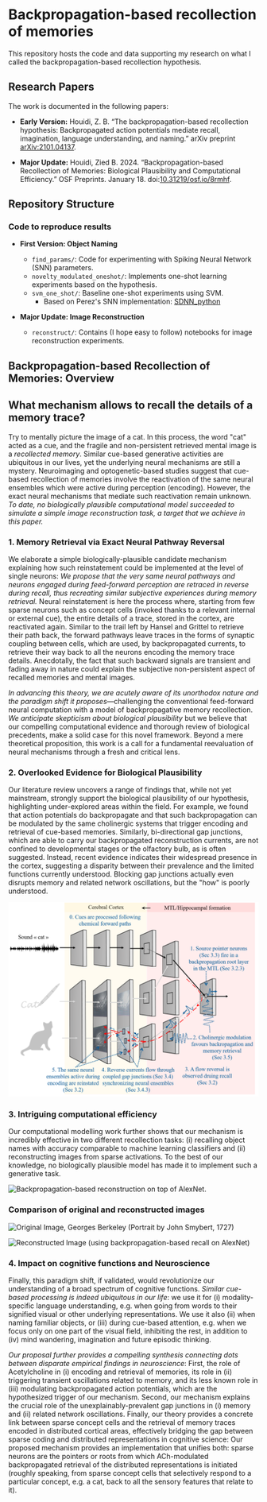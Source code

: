 # Backpropagation-based recollection of memories

This repository hosts the code and data supporting my research on what I called the backpropagation-based recollection hypothesis. 

## Research Papers

The work is documented in the following papers:

- **Early Version:** Houidi, Z. B. “The backpropagation-based recollection hypothesis: Backpropagated action potentials mediate recall, imagination, language understanding, and naming.” arXiv preprint [arXiv:2101.04137](https://arxiv.org/pdf/2101.04137.pdf).

- **Major Update:** Houidi, Zied B. 2024. “Backpropagation-based Recollection of Memories: Biological Plausibility and Computational Efficiency.” OSF Preprints. January 18. doi:[10.31219/osf.io/8rmhf](https://osf.io/8rmhf/).

## Repository Structure

### Code to reproduce results

- **First Version: Object Naming**
  - `find_params/`: Code for experimenting with Spiking Neural Network (SNN) parameters.
  - `novelty_modulated_oneshot/`: Implements one-shot learning experiments based on the hypothesis.
  - `svm_one_shot/`: Baseline one-shot experiments using SVM.
    - Based on Perez's SNN implementation: [SDNN_python](https://github.com/npvoid/SDNN_python)

- **Major Update: Image Reconstruction**
  - `reconstruct/`: Contains (I hope easy to follow) notebooks for image reconstruction experiments.

## Backpropagation-based Recollection of Memories: Overview

## What mechanism allows to recall the details of a memory trace?

Try to mentally picture the image of a cat. In this process, the word "cat" acted as a cue, and the fragile and non-persistent retrieved mental image is a *recollected memory*. Similar cue-based generative activities are ubiquitous in our lives, yet the underlying neural mechanisms are still a mystery. Neuroimaging and optogenetic-based studies suggest that cue-based recollection of memories involve the reactivation of the same neural ensembles which were active during perception (encoding). However, the exact neural mechanisms that mediate such reactivation remain unknown. *To date, no biologically plausible computational model succeeded to simulate a simple image reconstruction task, a target that we achieve in this paper.*

### 1. Memory Retrieval via Exact Neural Pathway Reversal

We elaborate a simple biologically-plausible candidate mechanism explaining how such reinstatement could be implemented at the level of single neurons: *We propose that the very same neural pathways and neurons engaged during feed-forward perception are retraced in reverse during recall, thus recreating similar subjective experiences during memory retrieval.* Neural reinstatement is here the process where, starting from few sparse neurons such as concept cells (invoked thanks to a relevant internal or external cue), the entire details of a trace, stored in the cortex, are reactivated again. Similar to the trail left by Hansel and Grittel to retrieve their path back, the forward pathways leave traces in the forms of synaptic coupling between cells, which are used, by backpropagated currents, to retrieve their way back to all the neurons encoding the memory trace details. Anecdotally, the fact that such backward signals are transient and fading away in nature could explain the subjective non-persistent aspect of recalled memories and mental images.

*In advancing this theory, we are acutely aware of its unorthodox nature and the paradigm shift it proposes*—challenging the conventional feed-forward neural computation with a model of backpropagative memory recollection. *We anticipate skepticism about biological plausibility* but we believe that our compelling computational evidence and thorough review of biological precedents, make a solid case for this novel framework. Beyond a mere theoretical proposition, this work is a call for a fundamental reevaluation of neural mechanisms through a fresh and critical lens.

### 2. Overlooked Evidence for Biological Plausibility

Our literature review uncovers a range of findings that, while not yet mainstream, strongly support the biological plausibility of our hypothesis, highlighting under-explored areas within the field. For example, we found that action potentials do backpropagate and that such backpropagation can be modulated by the same cholinergic systems that trigger encoding and retrieval of cue-based memories. Similarly, bi-directional gap junctions, which are able to carry our backpropagated reconstruction currents, are not confined to developmental stages or the olfactory bulb, as is often suggested. Instead, recent evidence indicates their widespread presence in the cortex, suggesting a disparity between their prevalence and the limited functions currently understood. Blocking gap junctions actually even disrupts memory and related network oscillations, but the "how" is poorly understood.

![A biologically plausible illustration of the toy example during recall, under the light of evidence we found in the literature.](images/assumptions_overview_evidence4.png "Caption: A biologically plausible illustration...")

### 3. Intriguing computational efficiency

Our computational modelling work further shows that our mechanism is incredibly effective in two different recollection tasks: (i) recalling object names with accuracy comparable to machine learning classifiers and (ii) reconstructing images from sparse activations. To the best of our knowledge, no biologically plausible model has made it to implement such a generative task.

![Backpropagation-based reconstruction on top of AlexNet.](images/reconstruct/BackwardAlexnet2.png "Caption: Backpropagation-based reconstruction on top of AlexNet.")

### Comparison of original and reconstructed images

![Original Image, Georges Berkeley (Portrait by John Smybert, 1727)](images/Berkeley/Berkeley.jpg_original.png "Original Image")

![Reconstructed Image (using backpropagation-based recall on AlexNet)](images/Berkeley/Berkeley.jpg_general_class_Neg_NegConv_Norm_0_TakePos_normalize_rescale_std_unpool_indices_normalize.png "Reconstructed Image")

### 4. Impact on cognitive functions and Neuroscience

Finally, this paradigm shift, if validated, would revolutionize our understanding of a broad spectrum of cognitive functions. *Similar cue-based processing is indeed ubiquitous in our life*: we use it for (i) modality-specific language understanding, e.g. when going from words to their signified visual or other underlying representations. We use it also (ii) when naming familiar objects, or (iii) during cue-based attention, e.g. when we focus only on one part of the visual field, inhibiting the rest, in addition to (iv) mind wandering, imagination and future episodic thinking.

*Our proposal further provides a compelling synthesis connecting dots between disparate empirical findings in neuroscience*: First, the role of Acetylcholine in (i) encoding and retrieval of memories, its role in (ii) triggering transient oscillations related to memory, and its less known role in (iii) modulating backpropagated action potentials, which are the hypothesized trigger of our mechanism. Second, our mechanism explains the crucial role of the unexplainably-prevalent gap junctions in (i) memory and (ii) related network oscillations. Finally, our theory provides a concrete link between sparse concept cells and the retrieval of memory traces encoded in distributed cortical areas, effectively bridging the gap between sparse coding and distributed representations in cognitive science: Our proposed mechanism provides an implementation that unifies both: sparse neurons are the pointers or roots from which ACh-modulated backpropagated retrieval of the distributed representations is initiated (roughly speaking, from sparse concept cells that selectively respond to a particular concept, e.g. a cat, back to all the sensory features that relate to it).

